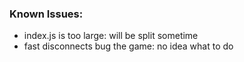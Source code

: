 ### Known Issues:
- index.js is too large: will be split sometime
- fast disconnects bug the game: no idea what to do